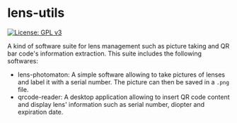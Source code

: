 # lens-utils

[![License: GPL v3](https://img.shields.io/badge/License-GPL%20v3-blue.svg)](http://www.gnu.org/licenses/gpl-3.0)

A kind of software suite for lens management such as picture taking
and QR bar code's information extraction. This suite includes the following
softwares:

* lens-photomaton: A simple software allowing to take pictures of lenses and
label it with a serial number. The picture can then be saved in a `.png` file.
* qrcode-reader: A desktop application allowing to insert QR code content and
display lens' information such as serial number, diopter and expiration date.
